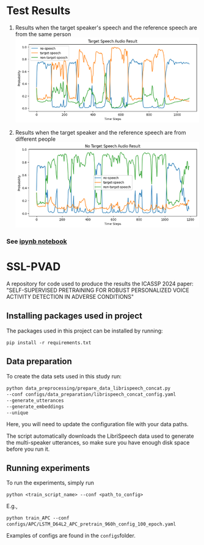 # Test Results

1. Results when the target speaker's speech and the reference speech are from the same person
![input same person speech audio](target_speech_vad_result.png)

2. Results when the target speaker and the reference speech are from different people
![input different person speech audio](no_target_speech_vad_result.png)

### See [ipynb notebook](inference.ipynb)

# SSL-PVAD
A repository for code used to produce the results the ICASSP 2024 paper: "SELF-SUPERVISED PRETRAINING FOR ROBUST PERSONALIZED VOICE ACTIVITY DETECTION IN ADVERSE CONDITIONS" 

## Installing packages used in project
The packages used in this project can be installed by running:
```
pip install -r requirements.txt
```

## Data preparation
To create the data sets used in this study run:
```
python data_preprocessing/prepare_data_librispeech_concat.py 
--conf configs/data_preparation/librispeech_concat_config.yaml
--generate_utterances
--generate_embeddings
--unique 
```

Here, you will need to update the configuration file with your data paths.

The script automatically downloads the LibriSpeech data used to generate the multi-speaker utterances, 
so make sure you have enough disk space before you run it.

## Running experiments
To run the experiments, simply run 
```
python <train_script_name> --conf <path_to_config>
```
E.g.,
```
python train_APC --conf configs/APC/LSTM_D64L2_APC_pretrain_960h_config_100_epoch.yaml
```

Examples of configs are found in the `configs`folder.
